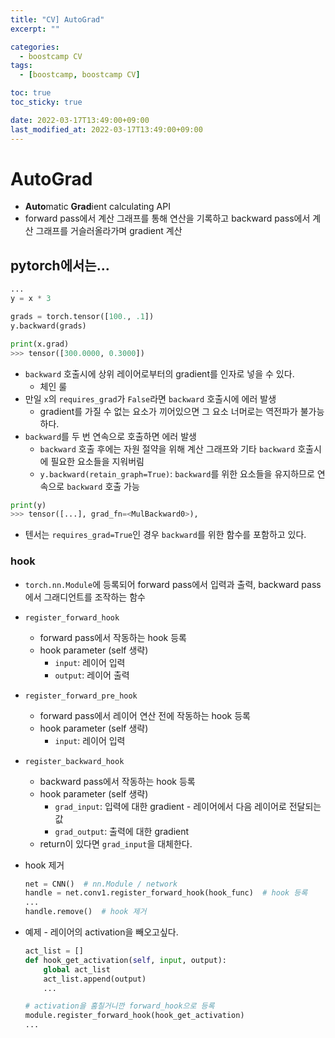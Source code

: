 ```yaml
---
title: "CV] AutoGrad"
excerpt: ""

categories:
  - boostcamp CV
tags:
  - [boostcamp, boostcamp CV]

toc: true
toc_sticky: true

date: 2022-03-17T13:49:00+09:00
last_modified_at: 2022-03-17T13:49:00+09:00
---
```


# AutoGrad

* **Auto**matic **Grad**ient calculating API
* forward pass에서 계산 그래프를 통해 연산을 기록하고 backward pass에서 계산 그래프를 거슬러올라가며 gradient 계산

## pytorch에서는...

```python
...
y = x * 3

grads = torch.tensor([100., .1])
y.backward(grads)

print(x.grad)
>>> tensor([300.0000, 0.3000])
```

* `backward` 호출시에 상위 레이어로부터의 gradient를 인자로 넣을 수 있다. 
  * 체인 룰
* 만일 `x`의 `requires_grad`가 `False`라면 `backward` 호출시에 에러 발생
  * gradient를 가질 수 없는 요소가 끼어있으면 그 요소 너머로는 역전파가 불가능하다.
* `backward`를 두 번 연속으로 호출하면 에러 발생
  * `backward` 호출 후에는 자원 절약을 위해 계산 그래프와 기타 `backward` 호출시에 필요한 요소들을 지워버림
  *  `y.backward(retain_graph=True)`: `backward`를 위한 요소들을 유지하므로 연속으로 `backward` 호출 가능

```python
print(y)
>>> tensor([...], grad_fn=<MulBackward0>),
```

* 텐서는 `requires_grad=True`인 경우 `backward`를 위한 함수를 포함하고 있다.

### hook

* `torch.nn.Module`에 등록되어 forward pass에서 입력과 출력, backward pass에서 그래디언트를 조작하는 함수
* `register_forward_hook`
  * forward pass에서 작동하는 hook 등록
  * hook parameter (self 생략)
    * `input`: 레이어 입력
    * `output`: 레이어 출력
* `register_forward_pre_hook`
  * forward pass에서 레이어 연산 전에 작동하는 hook 등록
  * hook parameter (self 생략)
    * `input`: 레이어 입력
* `register_backward_hook`
  * backward pass에서 작동하는 hook 등록
  * hook parameter (self 생략)
    * `grad_input`: 입력에 대한 gradient - 레이어에서 다음 레이어로 전달되는 값
    * `grad_output`: 출력에 대한 gradient
  * return이 있다면 `grad_input`을 대체한다.

* hook 제거
  ```python
  net = CNN()  # nn.Module / network
  handle = net.conv1.register_forward_hook(hook_func)  # hook 등록
  ...
  handle.remove()  # hook 제거
  ```
* 예제 - 레이어의 activation을 빼오고싶다.
  ```python
  act_list = []
  def hook_get_activation(self, input, output):
      global act_list
      act_list.append(output)
      ...

  # activation을 훔칠거니깐 forward_hook으로 등록
  module.register_forward_hook(hook_get_activation)
  ...
  ```